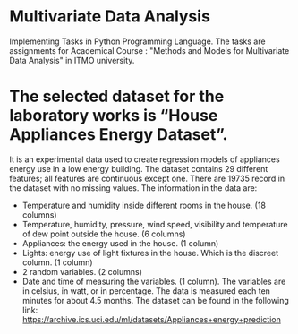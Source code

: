 # Multivariate Data Analysis
Implementing Tasks in Python Programming Language.
The tasks are assignments for Academical Course : "Methods and Models for Multivariate Data Analysis" in ITMO university.

# The selected dataset for the laboratory works is “House Appliances Energy Dataset”. 
It is an experimental data used to create regression models of appliances energy use in a low energy
building.
The dataset contains 29 different features; all features are continuous except one. There are 19735
record in the dataset with no missing values. The information in the data are:
- Temperature and humidity inside different rooms in the house. (18 columns)
- Temperature, humidity, pressure, wind speed, visibility and temperature of dew point outside the house. (6 columns)
- Appliances: the energy used in the house. (1 column)
- Lights: energy use of light fixtures in the house. Which is the discreet column. (1 column)
- 2 random variables. (2 columns)
- Date and time of measuring the variables. (1 column).
The variables are in celsius, in watt, or in percentage. The data is measured each ten minutes for about 4.5 months.
The dataset can be found in the following link: https://archive.ics.uci.edu/ml/datasets/Appliances+energy+prediction
